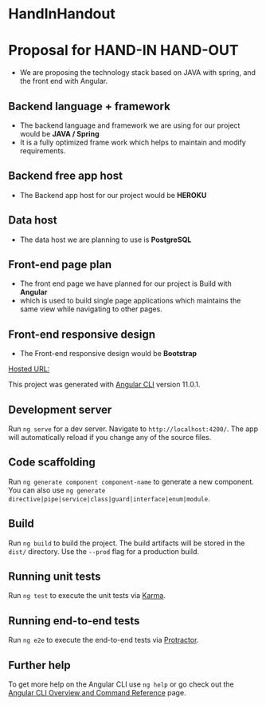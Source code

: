 # HandInHandout

# Proposal for HAND-IN HAND-OUT
- We are proposing the technology stack based on JAVA with spring, and the front end with Angular.
 
## Backend language + framework 
- The backend language and framework we are using for our project would be **JAVA / Spring**
- It is a fully optimized frame work which helps to maintain and modify requirements.

## Backend free app host 
- The Backend app host for our project would be **HEROKU**
## Data host 
- The data host we are planning to use is **PostgreSQL**
## Front-end page plan 
- The front end page we have planned for our project is Build with **Angular**
- which is used to build single page applications which maintains the same view while navigating to other pages.  
## Front-end responsive design 
- The Front-end responsive design would be **Bootstrap**


[Hosted URL:](https://handinhandoutui.herokuapp.com/)

This project was generated with [Angular CLI](https://github.com/angular/angular-cli) version 11.0.1.

## Development server

Run `ng serve` for a dev server. Navigate to `http://localhost:4200/`. The app will automatically reload if you change any of the source files.

## Code scaffolding

Run `ng generate component component-name` to generate a new component. You can also use `ng generate directive|pipe|service|class|guard|interface|enum|module`.

## Build

Run `ng build` to build the project. The build artifacts will be stored in the `dist/` directory. Use the `--prod` flag for a production build.

## Running unit tests

Run `ng test` to execute the unit tests via [Karma](https://karma-runner.github.io).

## Running end-to-end tests

Run `ng e2e` to execute the end-to-end tests via [Protractor](http://www.protractortest.org/).

## Further help

To get more help on the Angular CLI use `ng help` or go check out the [Angular CLI Overview and Command Reference](https://angular.io/cli) page.
